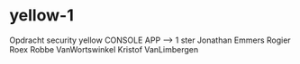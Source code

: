 # yellow-1
Opdracht security yellow CONSOLE APP --> 1 ster
Jonathan Emmers
Rogier Roex
Robbe VanWortswinkel
Kristof VanLimbergen

